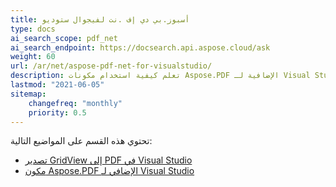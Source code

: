 ```yaml
---
title: أسبوز.بي دي إف .نت لفيجوال ستوديو
type: docs
ai_search_scope: pdf_net
ai_search_endpoint: https://docsearch.api.aspose.cloud/ask
weight: 60
url: /ar/net/aspose-pdf-net-for-visualstudio/
description: تعلم كيفية استخدام مكونات Aspose.PDF الإضافية لـ Visual Studio
lastmod: "2021-06-05"
sitemap:
    changefreq: "monthly"
    priority: 0.5
---
```

تحتوي هذه القسم على المواضيع التالية:

- [تصدير GridView إلى PDF في Visual Studio](/pdf/net/visual-studio-export-gridview-to-pdf-control/)
- [مكون Aspose.PDF الإضافي لـ Visual Studio](/pdf/net/aspose-pdf-visual-studio-plugin/)